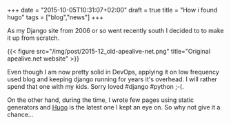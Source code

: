 +++
date = "2015-10-05T10:31:07+02:00"
draft = true
title = "How i found hugo"
tags = ["blog","news"]
+++

As my Django site from 2006 or so went recently south I decided to to make it up from scratch.

{{< figure src="/img/post/2015-12_old-apealive-net.png" title="Original apealive.net website" >}}

Even though I am now pretty solid in DevOps, applying it on low frequency used blog and keeping django running for years it's overhead. I will rather spend that one with my kids. Sorry loved #django #python ;-(.

On the other hand, during the time, I wrote few pages using static generators and [Hugo](https://gohugo.io) is the latest one I kept an eye on. So why not give it a chance...



